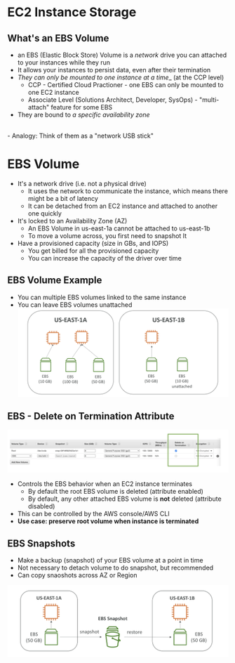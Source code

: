# EC2 Instance Storage

## What's an EBS Volume
  - an EBS (Elastic Block Store) Volume is a _network_ drive you can attached to your instances while they run
  - It allows your instances to persist data, even after their termination
  - _They can only be mounted to one instance at a time__ (at the CCP level)
    - CCP - Certified Cloud Practioner - one EBS can only be mounted to one EC2 instance 
    - Associate Level (Solutions Architect, Developer, SysOps) - "multi-attach" feature for some EBS
  - They are bound to _a specific availability zone_

  <br>
  - Analogy: Think of them as a "network USB stick"
  
# EBS Volume
  - It's a network drive (i.e. not a physical drive)
    - It uses the network to communicate the instance, which means there might be a bit of latency
    - It can be detached from an EC2 instance and attached to another one quickly
  - It's locked to an Availability Zone (AZ)
    - An EBS Volume in us-east-1a cannot be attached to us-east-1b
    - To move a volume across, you first need to snapshot It
  - Have a provisioned capacity (size in GBs, and IOPS)
    - You get billed for all the provisioned capacity
    - You can increase the capacity of the driver over time

## EBS Volume Example
  - You can multiple EBS volumes linked to the same instance
  - You can leave EBS volumes unattached
![EBS Volume Example](https://github.com/granzb11/udemy-cloud-practitioner/blob/main/images/ebs-volume-example.png)

## EBS - Delete on Termination Attribute
![EBS Delete on Termination](https://github.com/granzb11/udemy-cloud-practitioner/blob/main/images/ebs-delete-on-termination.png)
  - Controls the EBS behavior when an EC2 instance terminates
    - By default the root EBS volume is deleted (attribute enabled)
    - By default, any other  attached EBS volume is __not__ deleted (attribute disabled)
  - This can be controlled by the AWS console/AWS CLI
  - __Use case: preserve root volume when instance is terminated__

## EBS Snapshots
  - Make a backup (snapshot) of your EBS volume at a point in time
  - Not necessary to detach volume to do snapshot, but recommended
  - Can copy snaoshots across AZ or Region
  
![EBS Snapshot](https://github.com/granzb11/udemy-cloud-practitioner/blob/main/images/ebs-snapshot.png)
